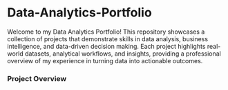 # Data-Analytics-Portfolio
Welcome to my Data Analytics Portfolio! This repository showcases a collection of projects that demonstrate skills in data analysis, business intelligence, and data-driven decision making. Each project highlights real-world datasets, analytical workflows, and insights, providing a professional overview of my experience in turning data into actionable outcomes.

### Project Overview
